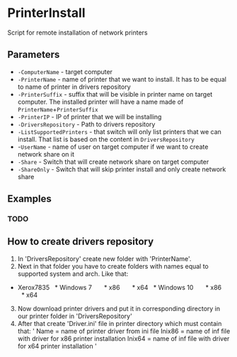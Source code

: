 # PrinterInstall
Script for remote installation of network printers

## Parameters
* `-ComputerName` - target computer
* `-PrinterName` - name of printer that we want to install. It has to be equal to name of printer in drivers repository
* `-PrinterSuffix` - suffix that will be visible in printer name on target computer. The installed printer will have a name made of `PrinterName`+`PrinterSuffix`
* `-PrinterIP` - IP of printer that we will be installing
* `-DriversRepository` - Path to drivers repository
* `-ListSupportedPrinters` - that switch will only list printers that we can install. That list is based on the content in `DriversRepository`
* -`UserName` - name of user on target computer if we want to create network share on it
* `-Share` - Switch that will create network share on target computer
* `-ShareOnly` - Switch that will skip printer install and only create network share
## Examples
### TODO

## How to create drivers repository
1. In 'DriversRepository' create new folder with 'PrinterName'.
2. Next in that folder you have to create folders with names equal to supported system and arch. Like that:
* Xerox7835
    * Windows 7
        * x86
        * x64
    * Windows 10
        * x86
        * x64
3. Now download printer drivers and put it in corresponding directory in our printer folder in 'DriversRepository'
4. After that create 'Driver.ini' file in printer directory which must contain that:
'
Name = name of printer driver from ini file
Inix86 = name of inf file with driver for x86 printer installation
Inix64 = name of inf file with driver for x64 printer installation
'

